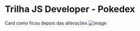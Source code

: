 # Trilha JS Developer - Pokedex

Card como ficou depois das alterações
![image](https://user-images.githubusercontent.com/83183478/208003534-802b1199-d934-4826-a843-7d76088195e5.png)
